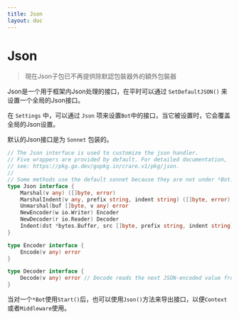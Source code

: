 ```yaml
---
title: Json
layout: doc
---
```


# Json
> 現在Json子包已不再提供除默認包裝器外的額外包裝器

Json是一个用于框架内Json处理的接口，在平时可以通过 `SetDefaultJSON()` 来设置一个全局的Json接口。

在 `Settings` 中，可以通过 `Json` 项来设置`Bot`中的接口，当它被设置时，它会覆盖全局的Json设置。

默认的Json接口是为 `Sonnet` 包装的。

```go
// The Json interface is used to customize the json handler.
// Five wrappers are provided by default. For detailed documentation,
// see: https://pkg.go.dev/gopkg.in/crare.v1/pkg/json.
//
// Some methods use the default sonnet because they are not under *Bot.
type Json interface {
	Marshal(v any) ([]byte, error)
	MarshalIndent(v any, prefix string, indent string) ([]byte, error)
	Unmarshal(buf []byte, v any) error
	NewEncoder(w io.Writer) Encoder
	NewDecoder(r io.Reader) Decoder
	Indent(dst *bytes.Buffer, src []byte, prefix string, indent string) error
}

type Encoder interface {
	Encode(v any) error
}

type Decoder interface {
	Decode(v any) error // Decode reads the next JSON-encoded value from its input and stores it in the value pointed to by v.
}
```

当对一个`*Bot`使用`Start()`后，也可以使用`Json()`方法来导出接口，以便`Context`或者`Middleware`使用。